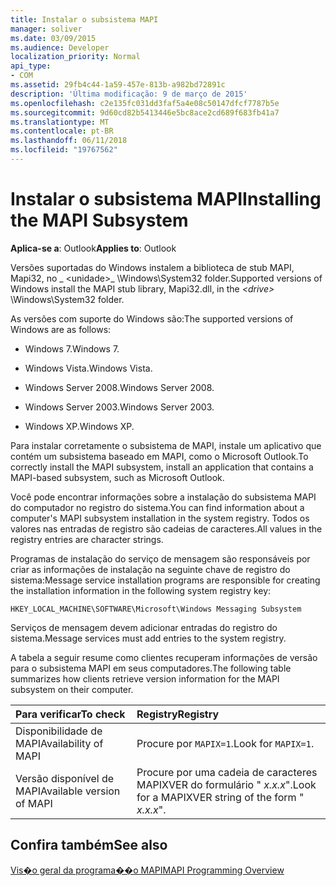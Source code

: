 ```yaml
---
title: Instalar o subsistema MAPI
manager: soliver
ms.date: 03/09/2015
ms.audience: Developer
localization_priority: Normal
api_type:
- COM
ms.assetid: 29fb4c44-1a59-457e-813b-a982bd72891c
description: 'Última modificação: 9 de março de 2015'
ms.openlocfilehash: c2e135fc031dd3faf5a4e08c50147dfcf7787b5e
ms.sourcegitcommit: 9d60cd82b5413446e5bc8ace2cd689f683fb41a7
ms.translationtype: MT
ms.contentlocale: pt-BR
ms.lasthandoff: 06/11/2018
ms.locfileid: "19767562"
---
```

# <a name="installing-the-mapi-subsystem"></a><span data-ttu-id="36e97-103">Instalar o subsistema MAPI</span><span class="sxs-lookup"><span data-stu-id="36e97-103">Installing the MAPI Subsystem</span></span>

  
  
<span data-ttu-id="36e97-104">**Aplica-se a**: Outlook</span><span class="sxs-lookup"><span data-stu-id="36e97-104">**Applies to**: Outlook</span></span> 
  
<span data-ttu-id="36e97-105">Versões suportadas do Windows instalem a biblioteca de stub MAPI, Mapi32, no _ \<unidade\>_ \Windows\System32 folder.</span><span class="sxs-lookup"><span data-stu-id="36e97-105">Supported versions of Windows install the MAPI stub library, Mapi32.dll, in the  _\<drive\>_ \Windows\System32 folder.</span></span> 
  
<span data-ttu-id="36e97-106">As versões com suporte do Windows são:</span><span class="sxs-lookup"><span data-stu-id="36e97-106">The supported versions of Windows are as follows:</span></span>
  
- <span data-ttu-id="36e97-107">Windows 7.</span><span class="sxs-lookup"><span data-stu-id="36e97-107">Windows 7.</span></span>
    
- <span data-ttu-id="36e97-108">Windows Vista.</span><span class="sxs-lookup"><span data-stu-id="36e97-108">Windows Vista.</span></span>
    
- <span data-ttu-id="36e97-109">Windows Server 2008.</span><span class="sxs-lookup"><span data-stu-id="36e97-109">Windows Server 2008.</span></span>
    
- <span data-ttu-id="36e97-110">Windows Server 2003.</span><span class="sxs-lookup"><span data-stu-id="36e97-110">Windows Server 2003.</span></span>
    
- <span data-ttu-id="36e97-111">Windows XP.</span><span class="sxs-lookup"><span data-stu-id="36e97-111">Windows XP.</span></span>
    
<span data-ttu-id="36e97-112">Para instalar corretamente o subsistema de MAPI, instale um aplicativo que contém um subsistema baseado em MAPI, como o Microsoft Outlook.</span><span class="sxs-lookup"><span data-stu-id="36e97-112">To correctly install the MAPI subsystem, install an application that contains a MAPI-based subsystem, such as Microsoft Outlook.</span></span>
  
<span data-ttu-id="36e97-113">Você pode encontrar informações sobre a instalação do subsistema MAPI do computador no registro do sistema.</span><span class="sxs-lookup"><span data-stu-id="36e97-113">You can find information about a computer's MAPI subsystem installation in the system registry.</span></span> <span data-ttu-id="36e97-114">Todos os valores nas entradas de registro são cadeias de caracteres.</span><span class="sxs-lookup"><span data-stu-id="36e97-114">All values in the registry entries are character strings.</span></span> 
  
<span data-ttu-id="36e97-115">Programas de instalação do serviço de mensagem são responsáveis por criar as informações de instalação na seguinte chave de registro do sistema:</span><span class="sxs-lookup"><span data-stu-id="36e97-115">Message service installation programs are responsible for creating the installation information in the following system registry key:</span></span> 
  
 `HKEY_LOCAL_MACHINE\SOFTWARE\Microsoft\Windows Messaging Subsystem`
  
<span data-ttu-id="36e97-116">Serviços de mensagem devem adicionar entradas do registro do sistema.</span><span class="sxs-lookup"><span data-stu-id="36e97-116">Message services must add entries to the system registry.</span></span> 
  
<span data-ttu-id="36e97-117">A tabela a seguir resume como clientes recuperam informações de versão para o subsistema MAPI em seus computadores.</span><span class="sxs-lookup"><span data-stu-id="36e97-117">The following table summarizes how clients retrieve version information for the MAPI subsystem on their computer.</span></span>
  
|<span data-ttu-id="36e97-118">**Para verificar**</span><span class="sxs-lookup"><span data-stu-id="36e97-118">**To check**</span></span>|<span data-ttu-id="36e97-119">**Registry**</span><span class="sxs-lookup"><span data-stu-id="36e97-119">**Registry**</span></span>|
|:-----|:-----|
|<span data-ttu-id="36e97-120">Disponibilidade de MAPI</span><span class="sxs-lookup"><span data-stu-id="36e97-120">Availability of MAPI</span></span>  <br/> |<span data-ttu-id="36e97-121">Procure por `MAPIX=1`.</span><span class="sxs-lookup"><span data-stu-id="36e97-121">Look for  `MAPIX=1`.</span></span>  <br/> |
|<span data-ttu-id="36e97-122">Versão disponível de MAPI</span><span class="sxs-lookup"><span data-stu-id="36e97-122">Available version of MAPI</span></span>  <br/> |<span data-ttu-id="36e97-123">Procure por uma cadeia de caracteres MAPIXVER do formulário " _x.x.x_".</span><span class="sxs-lookup"><span data-stu-id="36e97-123">Look for a MAPIXVER string of the form " _x.x.x_".</span></span>  <br/> |
   
## <a name="see-also"></a><span data-ttu-id="36e97-124">Confira também</span><span class="sxs-lookup"><span data-stu-id="36e97-124">See also</span></span>



[<span data-ttu-id="36e97-125">Vis�o geral da programa��o MAPI</span><span class="sxs-lookup"><span data-stu-id="36e97-125">MAPI Programming Overview</span></span>](mapi-programming-overview.md)

